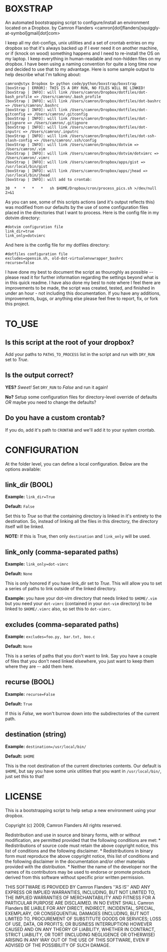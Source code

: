 BOXSTRAP
========

An automated bootstrapping script to configure/install an environment located on a Dropbox.
by Camron Flanders <camron[dot]flanders[squiggly-at-symbol]gmail[dot]com>

I keep all my dot-configs, unix utilities and a set of crontab entries on my dropbox so that it's always backed up if I ever need it on another machine, or if (knock on wood) something happens and I need to re-install the OS on my laptop. I keep everything in human-readable and non-hidden files on my dropbox. I have been using a naming convention for quite a long time now and decided to use that to my advantage. Here is some sample output to help describe what I'm talking about:

    camron@styx Dropbox $> python code/python/boxstrap/boxstrap 
    [boxStrap | ERROR]: THIS IS A DRY RUN, NO FILES WILL BE LINKED!
    [boxStrap | INFO]: will link /Users/camron/Dropbox/dotfiles/dot-bash_profile => /Users/camron/.bash_profile
    [boxStrap | INFO]: will link /Users/camron/Dropbox/dotfiles/dot-bashrc => /Users/camron/.bashrc
    [boxStrap | INFO]: will link /Users/camron/Dropbox/dotfiles/dot-gitconfig => /Users/camron/.gitconfig
    [boxStrap | INFO]: will link /Users/camron/Dropbox/dotfiles/dot-gitignore => /Users/camron/.gitignore
    [boxStrap | INFO]: will link /Users/camron/Dropbox/dotfiles/dot-inputrc => /Users/camron/.inputrc
    [boxStrap | INFO]: will link /Users/camron/Dropbox/dotfiles/dot-ssh-slash-config => /Users/camron/.ssh/config
    [boxStrap | INFO]: will link /Users/camron/Dropbox/dotvim => /Users/camron/.vim
    [boxStrap | INFO]: will link /Users/camron/Dropbox/dotvim/dotvimrc => /Users/camron/.vimrc
    [boxStrap | INFO]: will link /Users/camron/Dropbox/apps/gist => /usr/local/bin/gist
    [boxStrap | INFO]: will link /Users/camron/Dropbox/apps/jhead => /usr/local/bin/jhead
    [boxStrap | INFO]: will add to crontab:

    30	*	*	*	*	sh $HOME/Dropbox/cron/process_pics.sh >/dev/null 2>&1

As you can see, some of this scripts actions (and it's output reflects this) was modified from our defaults by the use of some configuration files placed in the directories that I want to process. Here is the config file in my dotvim directory:

    #dotvim configuration file
    link_dir=true
    link_only=dotvimrc

And here is the config file for my dotfiles directory:

    #dotfiles configuration file
    excludes=opensim.sh, old-dot-virtualenvwrapper_bashrc
    recurse=false

I have done my best to document the script as thouroghly as possible -- please read it for further information regarding the settings beyond what is in this quick readme. I have also done my best to note where I feel there are improvements to be made, the script was created, tested, and finished in under an hour - not including this documentation. If you have any additions, improvements, bugs, or anything else please feel free to report, fix, or fork this project.

TO_USE
======

Is this script at the root of your dropbox?
-------------------------------------------

Add your paths to `PATHS_TO_PROCESS` list in the script and run with `DRY_RUN` set to *True*.

Is the output correct?
----------------------

**YES?** *Sweet!* Set `DRY_RUN` to *False* and run it again!

**No?** Setup some configuration files for directory-level override of defaults *OR* maybe you need to change the defaults?

Do you have a custom crontab?
-----------------------------

If you do, add it's path to `CRONTAB` and we'll add it to your system crontab.

CONFIGURATION
=============

At the folder level, you can define a local configuration. Below are the options available:

link_dir **(BOOL)**
-------------------

**Example:** `link_dir=True`

**Default:** `False`

Set this to *True* so that the containing directory is linked in it's entirety to the destination. So, instead of linking all the files in this directory, the directory itself will be linked. 

**NOTE:** If this is True, then only `destination` and `link_only` will be used.

link_only **(comma-separated paths)**
-------------------------------------

**Example:** `link_only=dot-vimrc`

**Default:** `None`

This is only honored if you have link_dir set to *True*. This will allow you to set a series of paths to link outside of the linked directory. 

**Example:** you have your dot-vim directory that needs linked to `$HOME/.vim` but you need your `dot-vimrc` (contained in your `dot-vim` directory) to be linked to `$HOME/.vimrc` also, so set this to `dot-vimrc`.

excludes **(comma-separated paths)**
-------------------------------------

**Example:** `excludes=foo.py, bar.txt, boo.c`

**Default:** `None`

This is a series of paths that you don't want to link. Say you have a couple of files that you don't need linked elsewhere, you just want to keep them where they are -- add them here.

recurse **(BOOL)**
------------------

**Example:** `recurse=False`

**Default:** `True`

If this is *False*, we won't burrow down into the subdirectories of the current path.

destination **(string)**
------------------------

**Example:** `destination=/usr/local/bin/`

**Default:** `$HOME`

This is the root destination of the current directories contents. Our default is `$HOME`, but say you have some unix utilities that you want in `/usr/local/bin/`, just set this to that!

LICENSE
=======

This is a bootstrapping script to help setup a new environment using your dropbox.

Copyright (c) 2009, Camron Flanders
All rights reserved.

Redistribution and use in source and binary forms, with or without
modification, are permitted provided that the following conditions are met:
    * Redistributions of source code must retain the above copyright
      notice, this list of conditions and the following disclaimer.
    * Redistributions in binary form must reproduce the above copyright
      notice, this list of conditions and the following disclaimer in the
      documentation and/or other materials provided with the distribution.
    * Neither the name of the developer nor the
      names of its contributors may be used to endorse or promote products
      derived from this software without specific prior written permission.

THIS SOFTWARE IS PROVIDED BY Camron Flanders ''AS IS'' AND ANY
EXPRESS OR IMPLIED WARRANTIES, INCLUDING, BUT NOT LIMITED TO, THE IMPLIED
WARRANTIES OF MERCHANTABILITY AND FITNESS FOR A PARTICULAR PURPOSE ARE
DISCLAIMED. IN NO EVENT SHALL Camron Flanders BE LIABLE FOR ANY
DIRECT, INDIRECT, INCIDENTAL, SPECIAL, EXEMPLARY, OR CONSEQUENTIAL DAMAGES
(INCLUDING, BUT NOT LIMITED TO, PROCUREMENT OF SUBSTITUTE GOODS OR SERVICES;
LOSS OF USE, DATA, OR PROFITS; OR BUSINESS INTERRUPTION) HOWEVER CAUSED AND
ON ANY THEORY OF LIABILITY, WHETHER IN CONTRACT, STRICT LIABILITY, OR TORT
(INCLUDING NEGLIGENCE OR OTHERWISE) ARISING IN ANY WAY OUT OF THE USE OF THIS
SOFTWARE, EVEN IF ADVISED OF THE POSSIBILITY OF SUCH DAMAGE.
